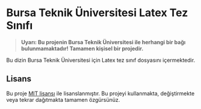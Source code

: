 # Bursa Teknik Üniversitesi Latex Tez Sınıfı

> **Uyarı: Bu projenin Bursa Teknik Üniversitesi ile herhangi bir bağı bulunmamaktadır! Tamamen kişisel bir projedir.**

Bu dizin Bursa Teknik Üniversitesi için Latex tez sınıf dosyasını içermektedir.

## Lisans

Bu proje [MIT lisansı](LICENSE) ile lisanslanmıştır. Bu projeyi kullanmakta, değiştirmekte veya tekrar dağıtmakta tamamen özgürsünüz.
